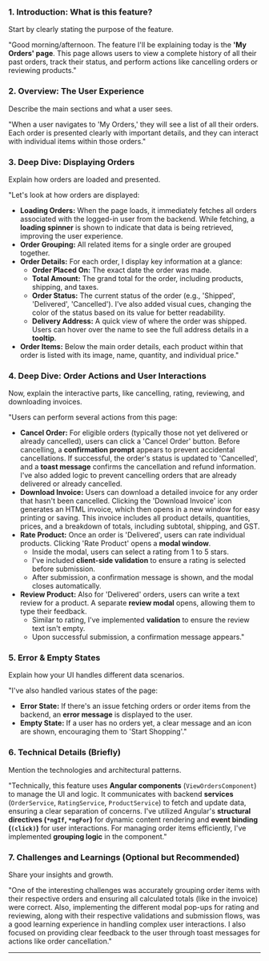 ### 1. Introduction: What is this feature?

Start by clearly stating the purpose of the feature.

"Good morning/afternoon. The feature I'll be explaining today is the **'My Orders' page**. This page allows users to view a complete history of all their past orders, track their status, and perform actions like cancelling orders or reviewing products."

### 2. Overview: The User Experience

Describe the main sections and what a user sees.

"When a user navigates to 'My Orders,' they will see a list of all their orders. Each order is presented clearly with important details, and they can interact with individual items within those orders."

### 3. Deep Dive: Displaying Orders

Explain how orders are loaded and presented.

"Let's look at how orders are displayed:
* **Loading Orders:** When the page loads, it immediately fetches all orders associated with the logged-in user from the backend. While fetching, a **loading spinner** is shown to indicate that data is being retrieved, improving the user experience.
* **Order Grouping:** All related items for a single order are grouped together.
* **Order Details:** For each order, I display key information at a glance:
    * **Order Placed On:** The exact date the order was made.
    * **Total Amount:** The grand total for the order, including products, shipping, and taxes.
    * **Order Status:** The current status of the order (e.g., 'Shipped', 'Delivered', 'Cancelled'). I've also added visual cues, changing the color of the status based on its value for better readability.
    * **Delivery Address:** A quick view of where the order was shipped. Users can hover over the name to see the full address details in a **tooltip**.
* **Order Items:** Below the main order details, each product within that order is listed with its image, name, quantity, and individual price."

### 4. Deep Dive: Order Actions and User Interactions

Now, explain the interactive parts, like cancelling, rating, reviewing, and downloading invoices.

"Users can perform several actions from this page:
* **Cancel Order:** For eligible orders (typically those not yet delivered or already cancelled), users can click a 'Cancel Order' button. Before cancelling, a **confirmation prompt** appears to prevent accidental cancellations. If successful, the order's status is updated to 'Cancelled', and a **toast message** confirms the cancellation and refund information. I've also added logic to prevent cancelling orders that are already delivered or already cancelled.
* **Download Invoice:** Users can download a detailed invoice for any order that hasn't been cancelled. Clicking the 'Download Invoice' icon generates an HTML invoice, which then opens in a new window for easy printing or saving. This invoice includes all product details, quantities, prices, and a breakdown of totals, including subtotal, shipping, and GST.
* **Rate Product:** Once an order is 'Delivered', users can rate individual products. Clicking 'Rate Product' opens a **modal window**.
    * Inside the modal, users can select a rating from 1 to 5 stars.
    * I've included **client-side validation** to ensure a rating is selected before submission.
    * After submission, a confirmation message is shown, and the modal closes automatically.
* **Review Product:** Also for 'Delivered' orders, users can write a text review for a product. A separate **review modal** opens, allowing them to type their feedback.
    * Similar to rating, I've implemented **validation** to ensure the review text isn't empty.
    * Upon successful submission, a confirmation message appears."

### 5. Error & Empty States

Explain how your UI handles different data scenarios.

"I've also handled various states of the page:
* **Error State:** If there's an issue fetching orders or order items from the backend, an **error message** is displayed to the user.
* **Empty State:** If a user has no orders yet, a clear message and an icon are shown, encouraging them to 'Start Shopping'."

### 6. Technical Details (Briefly)

Mention the technologies and architectural patterns.

"Technically, this feature uses **Angular components** (`ViewOrdersComponent`) to manage the UI and logic. It communicates with backend **services** (`OrderService`, `RatingService`, `ProductService`) to fetch and update data, ensuring a clear separation of concerns. I've utilized Angular's **structural directives (`*ngIf`, `*ngFor`)** for dynamic content rendering and **event binding (`(click)`)** for user interactions. For managing order items efficiently, I've implemented **grouping logic** in the component."

### 7. Challenges and Learnings (Optional but Recommended)

Share your insights and growth.

"One of the interesting challenges was accurately grouping order items with their respective orders and ensuring all calculated totals (like in the invoice) were correct. Also, implementing the different modal pop-ups for rating and reviewing, along with their respective validations and submission flows, was a good learning experience in handling complex user interactions. I also focused on providing clear feedback to the user through toast messages for actions like order cancellation."

---
